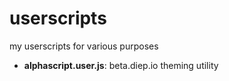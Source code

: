 # userscripts

my userscripts for various purposes

- **alphascript.user.js**:
beta.diep.io theming utility
